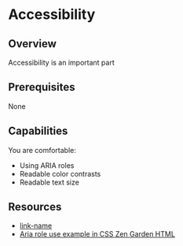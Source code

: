 # Accessibility

## Overview
Accessibility is an important part

## Prerequisites

None

## Capabilities
You are comfortable:
- Using ARIA roles
- Readable color contrasts
- Readable text size

## Resources

- [link-name](link.com)
- [Aria role use example in CSS Zen Garden HTML](http://www.csszengarden.com/)

